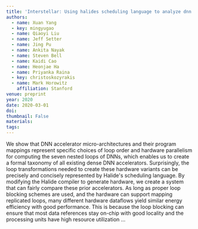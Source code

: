 ```yaml
---
title: 'Interstellar: Using halides scheduling language to analyze dnn accelerators'
authors:
  - name: Xuan Yang
  - key: mingyugao
  - name: Qiaoyi Liu
  - name: Jeff Setter
  - name: Jing Pu
  - name: Ankita Nayak
  - name: Steven Bell
  - name: Kaidi Cao
  - name: Heonjae Ha
  - name: Priyanka Raina
  - key: christoskozyrakis
  - name: Mark Horowitz
    affiliation: Stanford
venue: preprint
year: 2020
date: 2020-03-01
doi: 
thumbnail: False
materials:
tags:
---
```

We show that DNN accelerator micro-architectures and their program mappings represent specific choices of loop order and hardware parallelism for computing the seven nested loops of DNNs, which enables us to create a formal taxonomy of all existing dense DNN accelerators. Surprisingly, the loop transformations needed to create these hardware variants can be precisely and concisely represented by Halide's scheduling language. By modifying the Halide compiler to generate hardware, we create a system that can fairly compare these prior accelerators. As long as proper loop blocking schemes are used, and the hardware can support mapping replicated loops, many different hardware dataflows yield similar energy efficiency with good performance. This is because the loop blocking can ensure that most data references stay on-chip with good locality and the processing units have high resource utilization …
